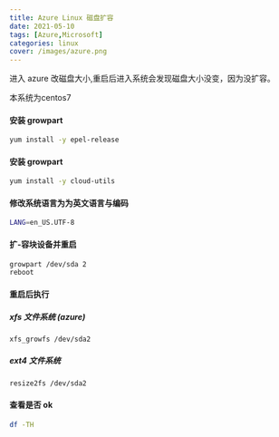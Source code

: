 ```yaml
---
title: Azure Linux 磁盘扩容
date: 2021-05-10
tags: [Azure,Microsoft]
categories: linux
cover: /images/azure.png
---
```


进入 azure 改磁盘大小,重启后进入系统会发现磁盘大小没变，因为没扩容。

本系统为centos7

#### 安装 growpart
```bash
yum install -y epel-release
```

#### 安装 growpart
```bash
yum install -y cloud-utils
```

#### 修改系统语言为为英文语言与编码
```bash
LANG=en_US.UTF-8
```

#### 扩-容块设备并重启
```bash
growpart /dev/sda 2
reboot
```

#### 重启后执行
##### xfs 文件系统 (azure)
```bash
xfs_growfs /dev/sda2
```
##### ext4 文件系统
```bash
resize2fs /dev/sda2 
```

#### 查看是否 ok
```bash
df -TH
```




